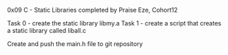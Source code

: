 0x09 C - Static Libraries completed by Praise Eze, Cohort12

Task 0 - create the static library libmy.a
Task 1 - create a script that creates a static library called liball.c

Create and push the main.h file to git repository
